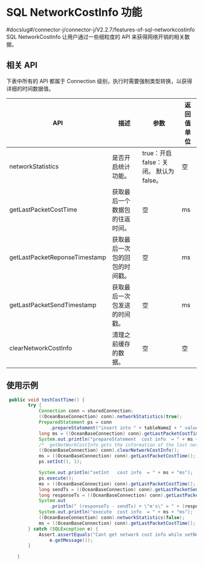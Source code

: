 SQL NetworkCostInfo 功能 
===========================================
#docslug#/connector-j/connector-j/V2.2.7/features-of-sql-networkcostinfo
SQL NetworkCostInfo 让用户通过一些细粒度的 API 来获得网络开销的相关数据。

相关 API 
---------------------------

下表中所有的 API 都属于 Connection 级别，执行时需要强制类型转换，以获得详细的时间数据值。


|              API              |       描述        |                              参数                               | 返回值单位 |
|-------------------------------|-----------------|---------------------------------------------------------------|-------|
| networkStatistics             | 是否开启统计功能。       | true：开启  false：关闭。 默认为 false。 | 空     |
| getLastPacketCostTime         | 获取最后一个数据包的往返时间。 | 空                                                             | ms    |
| getLastPacketReponseTimestamp | 获取最后一次包的回包的时间戳。 | 空                                                             | ms    |
| getLastPacketSendTimestamp    | 获取最后一次包发送的时间戳。  | 空                                                             | ms    |
| clearNetworkCostInfo          | 清理之前缓存的数据。      | 空                                                             | 空     |



使用示例 
-------------------------

```java
 public void testCostTime() {
        try {
            Connection conn = sharedConnection;
            ((OceanBaseConnection) conn).networkStatistics(true);
            PreparedStatement ps = conn
                .prepareStatement("insert into " + tableName2 + " values(?)");
            long ms = ((OceanBaseConnection) conn).getLastPacketCostTime();
            System.out.println("prepareStatement  cost info  = " + ms + "ms");
            /*  getNetWorkCostInfo gets the information of the last network transmission, setInt will not perform network transmission, so it needs to be cleaned up*/
            ((OceanBaseConnection) conn).clearNetworkCostInfo();
            ms = ((OceanBaseConnection) conn).getLastPacketCostTime();
            ps.setInt(1, 1);

            System.out.println("setInt   cost info  = " + ms + "ms");
            ps.execute();
            ms = ((OceanBaseConnection) conn).getLastPacketCostTime();
            long sendTs = ((OceanBaseConnection) conn).getLastPacketSendTimestamp();
            long responseTs = ((OceanBaseConnection) conn).getLastPacketResponseTimestamp();
            System.out
                .println(" (responseTs - sendTs) + \"m's\" = " + (responseTs - sendTs) + "ms");
            System.out.println("execute  cost info  = " + ms + "ms");
            ((OceanBaseConnection) conn).networkStatistics(false);
            ms = ((OceanBaseConnection) conn).getLastPacketCostTime();
        } catch (SQLException e) {
            Assert.assertEquals("Cant get network cost info while setNetworkStatisticsFlag(true)",
                e.getMessage());
        }

    }
```


